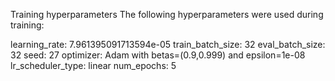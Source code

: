 Training hyperparameters
The following hyperparameters were used during training:

learning_rate: 7.961395091713594e-05
train_batch_size: 32
eval_batch_size: 32
seed: 27
optimizer: Adam with betas=(0.9,0.999) and epsilon=1e-08
lr_scheduler_type: linear
num_epochs: 5
